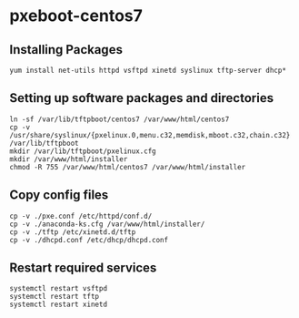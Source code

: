 # pxeboot-centos7

## Installing Packages ##
```yum install net-utils httpd vsftpd xinetd syslinux tftp-server dhcp*```

## Setting up software packages and directories ##
```mount -o loop  /dev/cdrom /var/lib/tftpboot/centos7
ln -sf /var/lib/tftpboot/centos7 /var/www/html/centos7
cp -v /usr/share/syslinux/{pxelinux.0,menu.c32,memdisk,mboot.c32,chain.c32} /var/lib/tftpboot
mkdir /var/lib/tftpboot/pxelinux.cfg
mkdir /var/www/html/installer
chmod -R 755 /var/www/html/centos7 /var/www/html/installer
```

## Copy config files ##
```cp -v ./default /var/lib/tftpboot/pxelinux.cfg
cp -v ./pxe.conf /etc/httpd/conf.d/
cp -v ./anaconda-ks.cfg /var/www/html/installer/
cp -v ./tftp /etc/xinetd.d/tftp
cp -v ./dhcpd.conf /etc/dhcp/dhcpd.conf
```

## Restart required services ##
```systemctl restart httpd
systemctl restart vsftpd
systemctl restart tftp
systemctl restart xinetd
```
